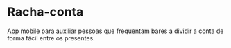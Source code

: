 # Racha-conta
App mobile para auxiliar pessoas que frequentam bares a dividir a conta de forma fácil entre os presentes.
